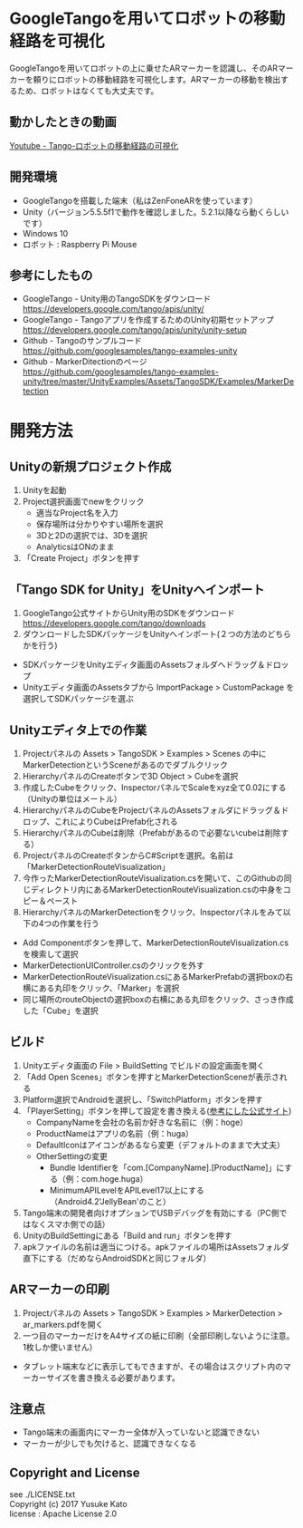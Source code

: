 # GoogleTangoを用いてロボットの移動経路を可視化
GoogleTangoを用いてロボットの上に乗せたARマーカーを認識し、そのARマーカーを頼りにロボットの移動経路を可視化します。ARマーカーの移動を検出するため、ロボットはなくても大丈夫です。

## 動かしたときの動画
[Youtube - Tango-ロボットの移動経路の可視化](https://youtu.be/C9WDgyOMOnE)

## 開発環境
* GoogleTangoを搭載した端末（私はZenFoneARを使っています）
* Unity（バージョン5.5.5f1で動作を確認しました。5.2.1以降なら動くらしいです）
* Windows 10
* ロボット : Raspberry Pi Mouse

## 参考にしたもの
* GoogleTango - Unity用のTangoSDKをダウンロード  
https://developers.google.com/tango/apis/unity/
* GoogleTango - Tangoアプリを作成するためのUnity初期セットアップ  
https://developers.google.com/tango/apis/unity/unity-setup
* Github - Tangoのサンプルコード  
https://github.com/googlesamples/tango-examples-unity
* Github - MarkerDitectionのページ  
https://github.com/googlesamples/tango-examples-unity/tree/master/UnityExamples/Assets/TangoSDK/Examples/MarkerDetection

# 開発方法

## Unityの新規プロジェクト作成
1. Unityを起動
2. Project選択画面でnewをクリック
    * 適当なProject名を入力
    * 保存場所は分かりやすい場所を選択
    * 3Dと2Dの選択では、3Dを選択
    * AnalyticsはONのまま
3. 「Create Project」ボタンを押す

## 「Tango SDK for Unity」をUnityへインポート
1. GoogleTango公式サイトからUnity用のSDKをダウンロード  
https://developers.google.com/tango/downloads
2. ダウンロードしたSDKパッケージをUnityへインポート(２つの方法のどちらかを行う)
* SDKパッケージをUnityエディタ画面のAssetsフォルダへドラッグ＆ドロップ
* Unityエディタ画面のAssetsタブから ImportPackage > CustomPackage を選択してSDKパッケージを選ぶ

## Unityエディタ上での作業
1. Projectパネルの Assets > TangoSDK > Examples > Scenes の中にMarkerDetectionというSceneがあるのでダブルクリック
2. HierarchyパネルのCreateボタンで3D Object > Cubeを選択
3. 作成したCubeをクリック、InspectorパネルでScaleをxyz全て0.02にする（Unityの単位はメートル）
4. HierarchyパネルのCubeをProjectパネルのAssetsフォルダにドラッグ＆ドロップ、これによりCubeはPrefab化される
5. HierarchyパネルのCubeは削除（Prefabがあるので必要ないcubeは削除する）
6. ProjectパネルのCreateボタンからC#Scriptを選択。名前は「MarkerDetectionRouteVisualization」
7. 今作ったMarkerDetectionRouteVisualization.csを開いて、このGithubの同じディレクトリ内にあるMarkerDetectionRouteVisualization.csの中身をコピー＆ペースト
8. HierarchyパネルのMarkerDetectionをクリック、Inspectorパネルをみて以下の4つの作業を行う
* Add Componentボタンを押して、MarkerDetectionRouteVisualization.csを検索して選択
* MarkerDetectionUIController.csのクリックを外す
* MarkerDetectionRouteVisualization.csにあるMarkerPrefabの選択boxの右横にある丸印をクリック、「Marker」を選択
* 同じ場所のrouteObjectの選択boxの右横にある丸印をクリック、さっき作成した「Cube」を選択

## ビルド
1. Unityエディタ画面の File > BuildSetting でビルドの設定画面を開く
2. 「Add Open Scenes」ボタンを押すとMarkerDetectionSceneが表示される
3. Platform選択でAndroidを選択し、「SwitchPlatform」ボタンを押す
4. 「PlayerSetting」ボタンを押して設定を書き換える([参考にした公式サイト](https://developers.google.com/tango/apis/unity/unity-setup))
    * CompanyNameを会社の名前か好きな名前に（例：hoge）
    * ProductNameはアプリの名前（例：huga）
    * DefaultIconはアイコンがあるなら変更（デフォルトのままで大丈夫）
    * OtherSettingの変更
        * Bundle Identifierを「com.[CompanyName].[ProductName]」にする（例：com.hoge.huga）
        * MinimumAPILevelをAPILevel17以上にする（Android4.2'JellyBean'のこと）
5. Tango端末の開発者向けオプションでUSBデバッグを有効にする（PC側ではなくスマホ側での話）
6. UnityのBuildSettingにある「Build and run」ボタンを押す
7. apkファイルの名前は適当につける。apkファイルの場所はAssetsフォルダ直下にする（だめならAndroidSDKと同じフォルダ）

## ARマーカーの印刷
1. Projectパネルの Assets > TangoSDK > Examples > MarkerDetection > ar_markers.pdfを開く
2. 一つ目のマーカーだけをA4サイズの紙に印刷（全部印刷しないように注意。1枚しか使いません）
* タブレット端末などに表示してもできますが、その場合はスクリプト内のマーカーサイズを書き換える必要があります。

## 注意点
* Tango端末の画面内にマーカー全体が入っていないと認識できない
* マーカーが少しでも欠けると、認識できなくなる

## Copyright and License
see ./LICENSE.txt  
Copyright (c) 2017 Yusuke Kato  
license : Apache License 2.0  
